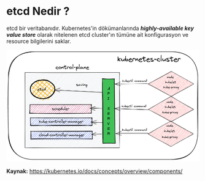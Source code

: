 
# etcd Nedir ?

etcd bir veritabanıdır. Kubernetes'in dökümanlarında ***highly-available key value store*** olarak nitelenen etcd cluster'ın tümüne ait konfigurasyon ve resource bilgilerini saklar.

![image](https://github.com/hae-shin/kubernetes-cluster/blob/main/kubernetes-cluster.png)


**Kaynak:** https://kubernetes.io/docs/concepts/overview/components/

